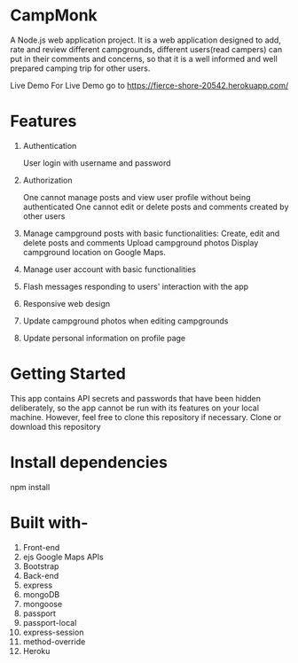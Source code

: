 # CampMonk

A Node.js web application project. It is a web application designed to add, rate and review different campgrounds, different users(read campers) can put in their comments and concerns, so that it is a well informed and well prepared camping trip for other users.

Live Demo
For Live Demo go to https://fierce-shore-20542.herokuapp.com/

# Features

1. Authentication

   User login with username and password
   
2. Authorization

    One cannot manage posts and view user profile without being authenticated
    One cannot edit or delete posts and comments created by other users
  
3. Manage campground posts with basic functionalities:
    Create, edit and delete posts and comments
    Upload campground photos
    Display campground location on Google Maps.

4. Manage user account with basic functionalities

5. Flash messages responding to users' interaction with the app

6. Responsive web design

7. Update campground photos when editing campgrounds

8. Update personal information on profile page

# Getting Started
This app contains API secrets and passwords that have been hidden deliberately, so the app cannot be run with its features on your local machine. However, feel free to clone this repository if necessary.
Clone or download this repository

# Install dependencies
npm install

# Built with-
1. Front-end 
2. ejs Google Maps APIs
3. Bootstrap
4. Back-end
5. express
6. mongoDB
7. mongoose
8. passport
9. passport-local
10. express-session
11. method-override
12. Heroku

